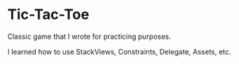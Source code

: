 # Tic-Tac-Toe

Classic game that I wrote for practicing purposes.

I learned how to use StackViews, Constraints, Delegate, Assets, etc.
